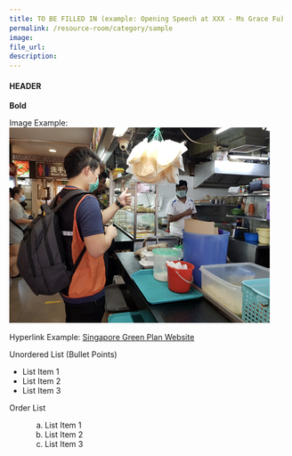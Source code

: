 ```yaml
---  
title: TO BE FILLED IN (example: Opening Speech at XXX - Ms Grace Fu)
permalink: /resource-room/category/sample
image:  
file_url:  
description:  
---  
```


#### HEADER

**Bold**

Image Example: ![Simple Descriptive Text Of Image](/news/news-images/press-release-2020-04-10-image-2.png)

Hyperlink Example: [Singapore Green Plan Website](https://greenplan.gov.sg)

Unordered List (Bullet Points)
<ul>
<li>List Item 1</li>
<li>List Item 2</li>
<li>List Item 3</li>
</ul>

Order List
<ol style="list-style-type: lower-alpha; margin-left: 40px">
<li>List Item 1</li>
<li>List Item 2</li>
<li>List Item 3</li>
</ol>
